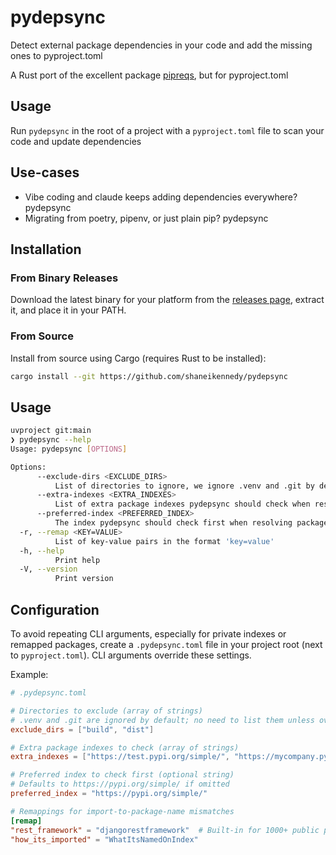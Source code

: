 # pydepsync

Detect external package dependencies in your code and add the missing ones to pyproject.toml

A Rust port of the excellent package [pipreqs](https://github.com/bndr/pipreqs), but for pyproject.toml

## Usage

Run `pydepsync` in the root of a project with a `pyproject.toml` file to scan your code and update dependencies

## Use-cases

- Vibe coding and claude keeps adding dependencies everywhere? pydepsync
- Migrating from poetry, pipenv, or just plain pip? pydepsync

## Installation

### From Binary Releases

Download the latest binary for your platform from the [releases page](https://github.com/shaneikennedy/pydepsync/releases/latest), extract it, and place it in your PATH.

### From Source

Install from source using Cargo (requires Rust to be installed):

```bash
cargo install --git https://github.com/shaneikennedy/pydepsync
```

## Usage

```sh
uvproject git:main
❯ pydepsync --help
Usage: pydepsync [OPTIONS]

Options:
      --exclude-dirs <EXCLUDE_DIRS>
          List of directories to ignore, we ignore .venv and .git by default
      --extra-indexes <EXTRA_INDEXES>
          List of extra package indexes pydepsync should check when resolving dependencies. We check https://pypi.org/simple by default
      --preferred-index <PREFERRED_INDEX>
          The index pydepsync should check first when resolving packages
  -r, --remap <KEY=VALUE>
          List of key-value pairs in the format 'key=value'
  -h, --help
          Print help
  -V, --version
          Print version
```

## Configuration

To avoid repeating CLI arguments, especially for private indexes or remapped packages, create a `.pydepsync.toml` file in your project root (next to `pyproject.toml`). CLI arguments override these settings.

Example:

```toml
# .pydepsync.toml

# Directories to exclude (array of strings)
# .venv and .git are ignored by default; no need to list them unless overriding
exclude_dirs = ["build", "dist"]

# Extra package indexes to check (array of strings)
extra_indexes = ["https://test.pypi.org/simple/", "https://mycompany.pypi.org/simple/"]

# Preferred index to check first (optional string)
# Defaults to https://pypi.org/simple/ if omitted
preferred_index = "https://pypi.org/simple/"

# Remappings for import-to-package-name mismatches
[remap]
"rest_framework" = "djangorestframework"  # Built-in for 1000+ public packages
"how_its_imported" = "WhatItsNamedOnIndex"
```
